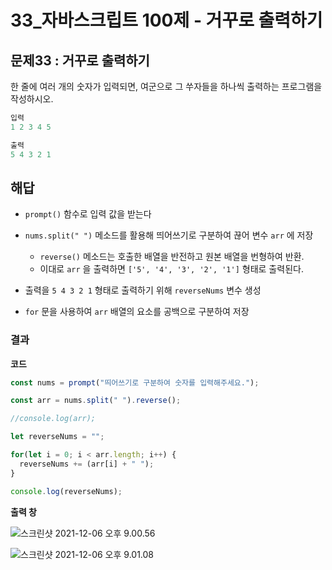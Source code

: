 # 33_자바스크립트 100제 - 거꾸로 출력하기

## 문제33 : 거꾸로 출력하기

한 줄에 여러 개의 숫자가 입력되면, 여군으로 그 쑤자들을 하나씩 출력하는 프로그램을 작성하시오.

```js
입력
1 2 3 4 5
```



```js
출력
5 4 3 2 1
```



















## 해답

* `prompt()` 함수로 입력 값을 받는다

* `nums.split(" ")` 메소드를 활용해 띄어쓰기로  구분하여 끊어  변수 `arr` 에 저장

  * `reverse()` 메소드는 호출한 배열을 반전하고 원본 배열을 번형하여 반환.
  * 이대로 `arr` 을 출력하면  `['5', '4', '3', '2', '1']` 형태로 출력된다.

* 출력을 `5 4 3 2 1` 형태로 출력하기 위해 `reverseNums` 변수 생성

* `for` 문을 사용하여 `arr`  배열의 요소를 공백으로 구분하여 저장

  



### 결과

**코드**

```js
const nums = prompt("띄어쓰기로 구분하여 숫자를 입력해주세요.");

const arr = nums.split(" ").reverse();

//console.log(arr);

let reverseNums = "";

for(let i = 0; i < arr.length; i++) {
  reverseNums += (arr[i] + " ");
}

console.log(reverseNums);

```





**출력 창** 

![스크린샷 2021-12-06 오후 9.00.56](/Users/MisternB/Desktop/TIL/md-images/%E1%84%89%E1%85%B3%E1%84%8F%E1%85%B3%E1%84%85%E1%85%B5%E1%86%AB%E1%84%89%E1%85%A3%E1%86%BA%202021-12-06%20%E1%84%8B%E1%85%A9%E1%84%92%E1%85%AE%209.00.56.png)



![스크린샷 2021-12-06 오후 9.01.08](/Users/MisternB/Desktop/TIL/md-images/%E1%84%89%E1%85%B3%E1%84%8F%E1%85%B3%E1%84%85%E1%85%B5%E1%86%AB%E1%84%89%E1%85%A3%E1%86%BA%202021-12-06%20%E1%84%8B%E1%85%A9%E1%84%92%E1%85%AE%209.01.08.png)